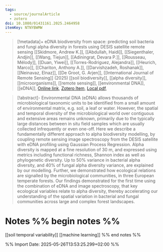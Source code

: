 ```yaml
---
tags:
  - source/journalArticle
  - zotero
doi: 10.1080/01431161.2025.2464958
itemKey: NTNYBWMW
---
```

>[!metadata]+
> eDNA biodiversity from space: predicting soil bacteria and fungi alpha diversity in forests using DESIS satellite remote sensing
> [[Skidmore, Andrew K.]], [[Abdullah, Haidi]], [[Siegenthaler, Andjin]], [[Wang, Tiejun]], [[Adiningrat, Devara P.]], [[Rousseau, Mélody]], [[Duan, Yiwei]], [[Torres-Rodriguez, Alejandra]], [[Heurich, Marco]], [[Chariton, Anthony A.]], [[Darvishzadeh, Roshanak]], [[Neinavaz, Elnaz]], [[De Groot, G. Arjen]], 
> [[International Journal of Remote Sensing]] (2025)
> [[soil biodiversity]], [[alpha diversity]], [[microorganisms]], [[remote sensing]], [[environmental DNA]], [[eDNA]], 
> [Online link](https://www.tandfonline.com/doi/full/10.1080/01431161.2025.2464958), [Zotero Item](zotero://select/library/items/NTNYBWMW), [Local pdf](file://C:/Users/aburg/Documents/references/zotero/storage/PLNU95CP/Skidmore2025_eDNAbiodiversity.pdf), 

>[!abstract]-
>Environmental DNA (eDNA) allows thousands of microbiological taxonomic units to be identified from a small amount of environmental matrix, e.g. soil, a leaf or water. However, the spatial and temporal diversity of the microbiological world over contiguous and extensive areas remains unknown, primarily due to the typically large distances between in situ field samples which are usually collected infrequently or even one-off. Here we describe a fundamentally different approach to alpha biodiversity modelling, by coupling remote sensing image spectroscopy from the DESIS satellite with eDNA profiling using Gaussian Process Regression. Alpha diversity is mapped at a fine resolution of 30 m, and expressed using metrics including functional richness, Shannon index as well as phylogenetic diversity. Up to 50% variance in bacterial alpha diversity, and 40% of fungal alpha diversity variance, are explained by our modelling. Further, we demonstrated how ecological relations are signalled by the microbiological communities, in three European temperate forests. Our findings demonstrated for the first time using the combination of eDNA and image spectroscopy, that key ecological variables relate to alpha diversity, thereby accelerating our understanding of the spatial variation in bacterial and fungal communities across large and complex forest landscapes.

# Notes %% begin notes %%
[[soil temporal variability]]
[[machine learning]]
%% end notes %%




%% Import Date: 2025-05-26T13:53:25.299+02:00 %%
